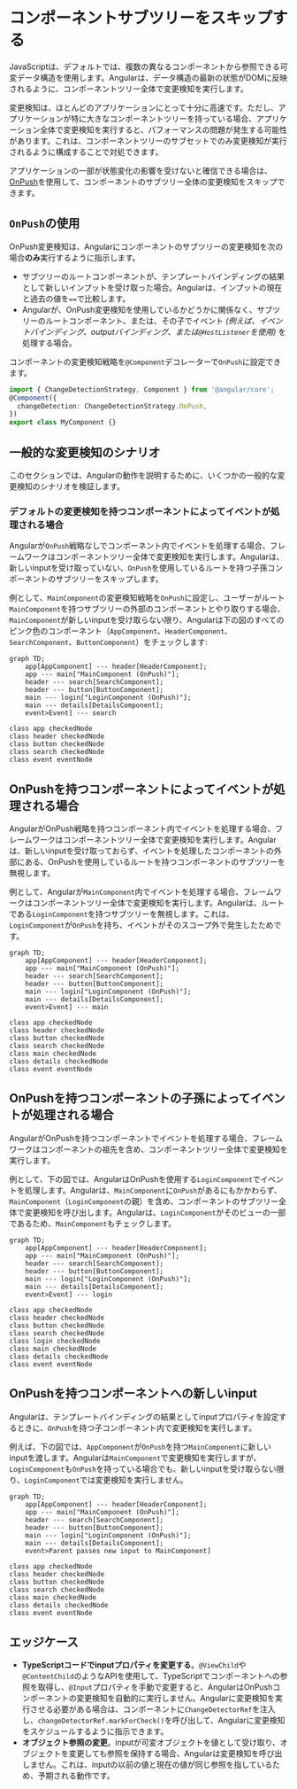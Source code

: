 # コンポーネントサブツリーをスキップする

JavaScriptは、デフォルトでは、複数の異なるコンポーネントから参照できる可変データ構造を使用します。Angularは、データ構造の最新の状態がDOMに反映されるように、コンポーネントツリー全体で変更検知を実行します。

変更検知は、ほとんどのアプリケーションにとって十分に高速です。ただし、アプリケーションが特に大きなコンポーネントツリーを持っている場合、アプリケーション全体で変更検知を実行すると、パフォーマンスの問題が発生する可能性があります。これは、コンポーネントツリーのサブセットでのみ変更検知が実行されるように構成することで対処できます。

アプリケーションの一部が状態変化の影響を受けないと確信できる場合は、[OnPush](/api/core/ChangeDetectionStrategy)を使用して、コンポーネントのサブツリー全体の変更検知をスキップできます。

## `OnPush`の使用

OnPush変更検知は、Angularにコンポーネントのサブツリーの変更検知を次の場合**のみ**実行するように指示します。

* サブツリーのルートコンポーネントが、テンプレートバインディングの結果として新しいインプットを受け取った場合。Angularは、インプットの現在と過去の値を`==`で比較します。
* Angularが、OnPush変更検知を使用しているかどうかに関係なく、サブツリーのルートコンポーネント、または、その子でイベント *(例えば、イベントバインディング、outputバインディング、または`@HostListener`を使用)* を処理する場合。

コンポーネントの変更検知戦略を`@Component`デコレーターで`OnPush`に設定できます。

```ts
import { ChangeDetectionStrategy, Component } from '@angular/core';
@Component({
  changeDetection: ChangeDetectionStrategy.OnPush,
})
export class MyComponent {}
```

## 一般的な変更検知のシナリオ

このセクションでは、Angularの動作を説明するために、いくつかの一般的な変更検知のシナリオを検証します。

### デフォルトの変更検知を持つコンポーネントによってイベントが処理される場合

Angularが`OnPush`戦略なしでコンポーネント内でイベントを処理する場合、フレームワークはコンポーネントツリー全体で変更検知を実行します。Angularは、新しいinputを受け取っていない、`OnPush`を使用しているルートを持つ子孫コンポーネントのサブツリーをスキップします。

例として、`MainComponent`の変更検知戦略を`OnPush`に設定し、ユーザーがルート`MainComponent`を持つサブツリーの外部のコンポーネントとやり取りする場合、`MainComponent`が新しいinputを受け取らない限り、Angularは下の図のすべてのピンク色のコンポーネント（`AppComponent`、`HeaderComponent`、`SearchComponent`、`ButtonComponent`）をチェックします:

```mermaid
graph TD;
    app[AppComponent] --- header[HeaderComponent];
    app --- main["MainComponent (OnPush)"];
    header --- search[SearchComponent];
    header --- button[ButtonComponent];
    main --- login["LoginComponent (OnPush)"];
    main --- details[DetailsComponent];
    event>Event] --- search

class app checkedNode
class header checkedNode
class button checkedNode
class search checkedNode
class event eventNode
```

## OnPushを持つコンポーネントによってイベントが処理される場合

AngularがOnPush戦略を持つコンポーネント内でイベントを処理する場合、フレームワークはコンポーネントツリー全体で変更検知を実行します。Angularは、新しいinputを受け取っておらず、イベントを処理したコンポーネントの外部にある、OnPushを使用しているルートを持つコンポーネントのサブツリーを無視します。

例として、Angularが`MainComponent`内でイベントを処理する場合、フレームワークはコンポーネントツリー全体で変更検知を実行します。Angularは、ルートである`LoginComponent`を持つサブツリーを無視します。これは、`LoginComponent`が`OnPush`を持ち、イベントがそのスコープ外で発生したためです。

```mermaid
graph TD;
    app[AppComponent] --- header[HeaderComponent];
    app --- main["MainComponent (OnPush)"];
    header --- search[SearchComponent];
    header --- button[ButtonComponent];
    main --- login["LoginComponent (OnPush)"];
    main --- details[DetailsComponent];
    event>Event] --- main

class app checkedNode
class header checkedNode
class button checkedNode
class search checkedNode
class main checkedNode
class details checkedNode
class event eventNode
```

## OnPushを持つコンポーネントの子孫によってイベントが処理される場合

AngularがOnPushを持つコンポーネントでイベントを処理する場合、フレームワークはコンポーネントの祖先を含め、コンポーネントツリー全体で変更検知を実行します。

例として、下の図では、AngularはOnPushを使用する`LoginComponent`でイベントを処理します。Angularは、`MainComponent`に`OnPush`があるにもかかわらず、`MainComponent`（`LoginComponent`の親）を含め、コンポーネントのサブツリー全体で変更検知を呼び出します。Angularは、`LoginComponent`がそのビューの一部であるため、`MainComponent`もチェックします。

```mermaid
graph TD;
    app[AppComponent] --- header[HeaderComponent];
    app --- main["MainComponent (OnPush)"];
    header --- search[SearchComponent];
    header --- button[ButtonComponent];
    main --- login["LoginComponent (OnPush)"];
    main --- details[DetailsComponent];
    event>Event] --- login

class app checkedNode
class header checkedNode
class button checkedNode
class search checkedNode
class login checkedNode
class main checkedNode
class details checkedNode
class event eventNode
```

## OnPushを持つコンポーネントへの新しいinput

Angularは、テンプレートバインディングの結果としてinputプロパティを設定するときに、`OnPush`を持つ子コンポーネント内で変更検知を実行します。

例えば、下の図では、`AppComponent`が`OnPush`を持つ`MainComponent`に新しいinputを渡します。Angularは`MainComponent`で変更検知を実行しますが、`LoginComponent`も`OnPush`を持っている場合でも、新しいinputを受け取らない限り、`LoginComponent`では変更検知を実行しません。

```mermaid
graph TD;
    app[AppComponent] --- header[HeaderComponent];
    app --- main["MainComponent (OnPush)"];
    header --- search[SearchComponent];
    header --- button[ButtonComponent];
    main --- login["LoginComponent (OnPush)"];
    main --- details[DetailsComponent];
    event>Parent passes new input to MainComponent]

class app checkedNode
class header checkedNode
class button checkedNode
class search checkedNode
class main checkedNode
class details checkedNode
class event eventNode
```

## エッジケース

* **TypeScriptコードでinputプロパティを変更する**。`@ViewChild`や`@ContentChild`のようなAPIを使用して、TypeScriptでコンポーネントへの参照を取得し、`@Input`プロパティを手動で変更すると、AngularはOnPushコンポーネントの変更検知を自動的に実行しません。Angularに変更検知を実行させる必要がある場合は、コンポーネントに`ChangeDetectorRef`を注入し、`changeDetectorRef.markForCheck()`を呼び出して、Angularに変更検知をスケジュールするように指示できます。
* **オブジェクト参照の変更**。inputが可変オブジェクトを値として受け取り、オブジェクトを変更しても参照を保持する場合、Angularは変更検知を呼び出しません。これは、inputの以前の値と現在の値が同じ参照を指しているため、予期される動作です。
